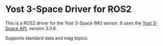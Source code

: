 # Yost 3-Space Driver for ROS2

This is a ROS2 driver for the Yost 3-Space IMU sensor.  It uses the [Yost 3-Space API](https://yostlabs.com/3-space-application-programming-interface/), version 3.0.6.

Supports standard data and mag topics.

